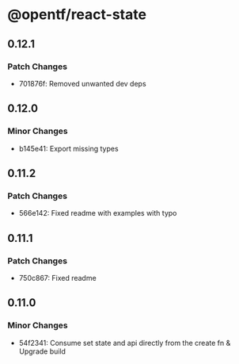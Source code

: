 # @opentf/react-state

## 0.12.1

### Patch Changes

- 701876f: Removed unwanted dev deps

## 0.12.0

### Minor Changes

- b145e41: Export missing types

## 0.11.2

### Patch Changes

- 566e142: Fixed readme with examples with typo

## 0.11.1

### Patch Changes

- 750c867: Fixed readme

## 0.11.0

### Minor Changes

- 54f2341: Consume set state and api directly from the create fn & Upgrade build
